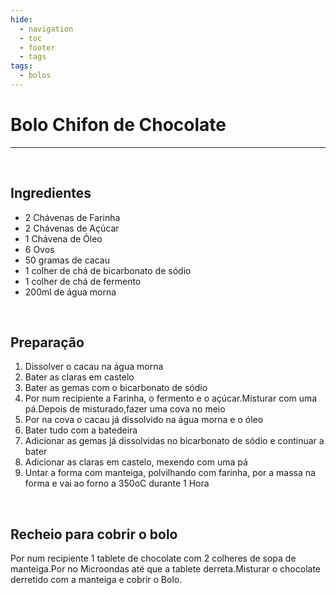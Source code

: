 ```yaml
---
hide:
  - navigation
  - toc
  - footer
  - tags
tags:
  - bolos
---
```


# Bolo Chifon de Chocolate

<hr>

<br>


## **Ingredientes**

* 2 Chávenas de Farinha
* 2 Chávenas de Açúcar
* 1 Chávena de Óleo
* 6 Ovos
* 50 gramas de cacau
* 1 colher de chá de bicarbonato de sódio
* 1 colher de chá de fermento
* 200ml de água morna


<br>

## **Preparação**

1.  Dissolver o cacau na água morna
2.	Bater as claras em castelo
3.	Bater as gemas com o bicarbonato de sódio
4.	Por num recipiente a Farinha, o fermento e o açúcar.Misturar com uma pá.Depois de misturado,fazer uma cova no meio
5.	Por na cova o cacau já dissolvido na água morna e o óleo
6.	Bater tudo com a batedeira
7.	Adicionar as gemas já dissolvidas no bicarbonato de sódio e continuar a bater
8.	Adicionar as claras em castelo, mexendo com uma pá
9.	Untar a forma com manteiga, polvilhando com farinha, por a massa na forma e vai ao forno a 350oC durante 1 Hora

<br>

## **Recheio para cobrir o bolo**

Por num recipiente 1 tablete de chocolate com 2 colheres de sopa de manteiga.Por no Microondas até que a tablete derreta.Misturar o chocolate derretido com a manteiga e cobrir o Bolo.